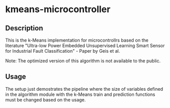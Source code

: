 # kmeans-microcontroller

## Description
This is the k-Means implementation for microcontrollrs based on the literature "Ultra-low Power Embedded Unsupervised
Learning Smart Sensor for Industrial Fault Classification" - Paper by Geis et al. 

Note: The optimized version of this algorithm is not available to the public.

## Usage

The setup just demostrates the pipeline where the size of variables defined in the algorithm module with the k-Means train and prediction functions must be changed based on the usage. 
